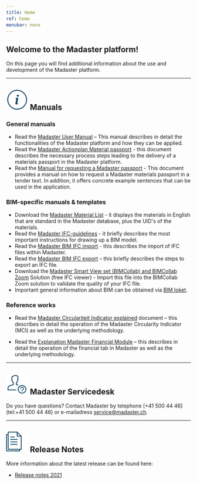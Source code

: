 ```yaml
---
title: Home
ref: home
menubar: none
---
```


## Welcome to the Madaster platform!
On this page you will find additional information about the use and development of the Madaster platform.

---

## <img class="header-img" src="/assets/images/767.svg"> Manuals


### General manuals

 * Read the <a href="/files/ch/en/Madaster User Manual_EN.pdf" target="_blank">Madaster User Manual</a> – This manual describes in detail the functionalities of the Madaster platform and how they can be applied.
 * Read the  <a href="/files/en/Madaster - Action Plan.pdf" target="_blank">Madaster Actionplan Material passport</a> - this document describes the necessary process steps leading to the delivery of a materials passport in the Madaster platform.
 * Read the  <a href="/files/ch/en/Tender Text Material Passport_EN.pdf" target="_blank">Manual for requesting a Madaster passport</a> - This document provides a manual on how to request a Madaster materials passport in a tender text. In addition, it offers concrete example sentences that can be used in the application.


### BIM-specific manuals & templates

 * Download the <a href="/files/en/Madaster Materials.xlsx" target="_blank">Madaster Material List</a> - it displays the materials in English that are standard in the Madaster database, plus the UID's of the materials.
 * Read the <a href="/files/ch/en/Madaster BIM - IFC guidelines_EN.pdf" target="_blank">Madaster IFC-guidelines</a> - it briefly describes the most important instructions for drawing up a BIM model.
 * Read the <a href="/files/ch/en/Madaster BIM - IFC import process_EN.pdf" target="_blank">Madaster BIM IFC import</a> - this describes the import of IFC files within Madaster.
 * Read the <a href="/files/en/Madaster BIM - IFC export.pdf" target="_blank">Madaster BIM IFC export</a> – this briefly describes the steps to export an IFC file.
 * Download the <a href="http://www.bimcollab.com/en/Support/Support/Downloads/BIMcollab-ZOOM" target="_blank">Madaster Smart View set (BIMCollab) and BIMCollab Zoom</a> Solution (free IFC viewer) - Import this file into the BIMCollab Zoom solution to validate the quality of your IFC file.
 * Important general information about BIM can be obtained via <a href="https://www.bimloket.nl//documents/BIM_basis_ILS_v1_0_ENG.pdf" target="_blank">BIM loket</a>.



### Reference works

 * Read the <a href="/files/en/Madaster - Circularity Indicator explained.pdf" target="_blank">Madaster Circulariteit Indicator explained</a> document – this describes in detail the operation of the Madaster Circularity Indicator (MCI) as well as the underlying methodology.
 
* Read the <a href="/files/en/Madaster - Financial.pdf" target="_blank">Explanation Madaster Financial Module</a> – this describes in detail the operation of the financial tab in Madaster as well as the underlying methodology.

---

## <img class="header-img" src="/assets/images/771.svg"> Madaster Servicedesk
Do you have questions? Contact Madaster by telephone [+41 500 44 46](tel:+41 500 44 46) or e-mailadress <service@madaster.ch>.

---

## <img class="header-img" src="/assets/images/770.svg"> Release Notes

More information about the latest release can be found here:

* <a href="/files/en/Madaster Release notes 2021.pdf" target="_blank">Release notes 2021</a>
